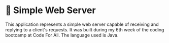 # 🛜 Simple Web Server

This application represents a simple web server capable of receiving and replying to a client's requests.
It was built during my 6th week of the coding bootcamp at Code For All. 
The language used is Java. 


